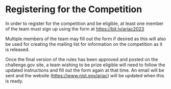 # Registering for the Competition
In order to register for the competition and be eligible, at least one member of the team must sign up using the form at https://bit.ly/ariac2023 

Multiple members of the team may fill out the form if desired as this will also be used for creating the mailing list for information on the competition as it is released.

Once the final version of the rules has been approved and posted on the challenge.gov site, a team wishing to be prize eligible will need to follow the updated instructions and fill out the form again at that time. An email will be sent and the website (https://www.nist.gov/ariac) will be updated when this is ready.